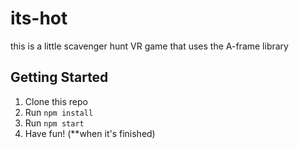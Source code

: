# its-hot

this is a little scavenger hunt VR game that uses the A-frame library

## Getting Started

1. Clone this repo
2. Run `npm install`
3. Run `npm start`
4. Have fun! (**when it's finished)
